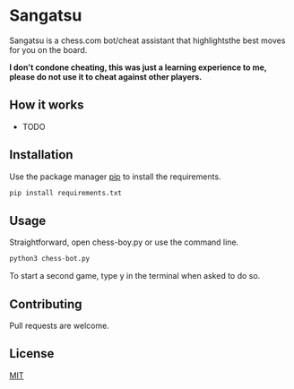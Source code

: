 # Sangatsu

Sangatsu is a chess.com bot/cheat assistant that highlightsthe best moves for you on the board.

**I don't condone cheating, this was just a learning experience to me, please do not use it to cheat against other players.**

## How it works

* TODO

## Installation

Use the package manager [pip](https://pip.pypa.io/en/stable/) to install the requirements.

```bash
pip install requirements.txt
```

## Usage

Straightforward, open chess-boy.py or use the command line.

```python
python3 chess-bot.py
```
To start a second game, type y in the terminal when asked to do so.


## Contributing
Pull requests are welcome.

## License
[MIT](https://choosealicense.com/licenses/mit/)